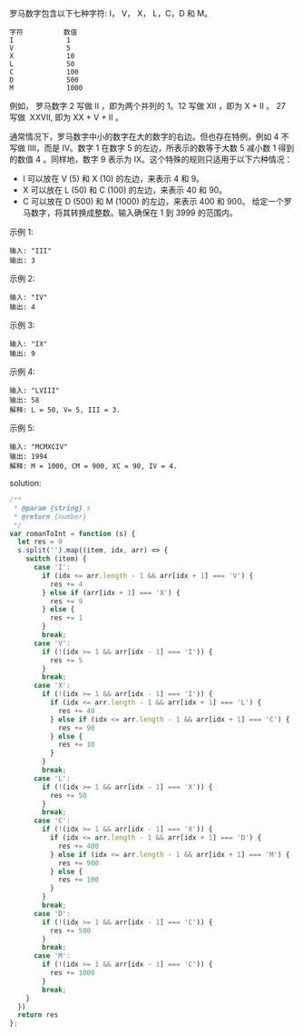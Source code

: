 罗马数字包含以下七种字符: I， V， X， L，C，D 和 M。
```
字符          数值
I             1
V             5
X             10
L             50
C             100
D             500
M             1000
```
例如， 罗马数字 2 写做 II ，即为两个并列的 1。12 写做 XII ，即为 X + II 。 27 写做  XXVII, 即为 XX + V + II 。

通常情况下，罗马数字中小的数字在大的数字的右边。但也存在特例，例如 4 不写做 IIII，而是 IV。数字 1 在数字 5 的左边，所表示的数等于大数 5 减小数 1 得到的数值 4 。同样地，数字 9 表示为 IX。这个特殊的规则只适用于以下六种情况：

- I 可以放在 V (5) 和 X (10) 的左边，来表示 4 和 9。
- X 可以放在 L (50) 和 C (100) 的左边，来表示 40 和 90。 
- C 可以放在 D (500) 和 M (1000) 的左边，来表示 400 和 900。
给定一个罗马数字，将其转换成整数。输入确保在 1 到 3999 的范围内。

示例 1:
```
输入: "III"
输出: 3
```
示例 2:
```
输入: "IV"
输出: 4
```
示例 3:
```
输入: "IX"
输出: 9
```
示例 4:
```
输入: "LVIII"
输出: 58
解释: L = 50, V= 5, III = 3.
```
示例 5:
```
输入: "MCMXCIV"
输出: 1994
解释: M = 1000, CM = 900, XC = 90, IV = 4.
```
solution:
```javascript
/**
 * @param {string} s
 * @return {number}
 */
var romanToInt = function (s) {
  let res = 0
  s.split('').map((item, idx, arr) => {
    switch (item) {
      case 'I':
        if (idx <= arr.length - 1 && arr[idx + 1] === 'V') {
          res += 4
        } else if (arr[idx + 1] === 'X') {
          res += 9
        } else {
          res += 1
        }
        break;
      case 'V':
        if (!(idx >= 1 && arr[idx - 1] === 'I')) {
          res += 5
        }
        break;
      case 'X':
        if (!(idx >= 1 && arr[idx - 1] === 'I')) {
          if (idx <= arr.length - 1 && arr[idx + 1] === 'L') {
            res += 40
          } else if (idx <= arr.length - 1 && arr[idx + 1] === 'C') {
            res += 90
          } else {
            res += 10
          }
        }
        break;
      case 'L':
        if (!(idx >= 1 && arr[idx - 1] === 'X')) {
          res += 50
        }
        break;
      case 'C':
        if (!(idx >= 1 && arr[idx - 1] === 'X')) {
          if (idx <= arr.length - 1 && arr[idx + 1] === 'D') {
            res += 400
          } else if (idx <= arr.length - 1 && arr[idx + 1] === 'M') {
            res += 900
          } else {
            res += 100
          }
        }
        break;
      case 'D':
        if (!(idx >= 1 && arr[idx - 1] === 'C')) {
          res += 500
        }
        break;
      case 'M':
        if (!(idx >= 1 && arr[idx - 1] === 'C')) {
          res += 1000
        }
        break;
    }
  })
  return res
};
```
